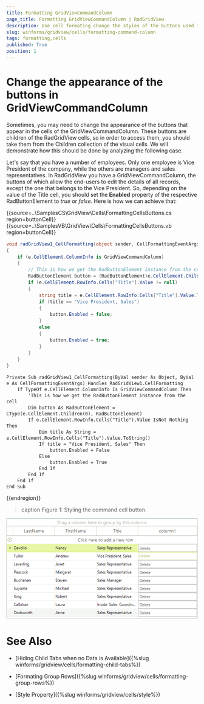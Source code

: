 ```yaml
---
title: Formatting GridViewCommandColumn
page_title: Formatting GridViewCommandColumn | RadGridView
description: Use cell formating change the styles of the buttons used in the GridViewCommandColumn.
slug: winforms/gridview/cells/formatting-command-column
tags: formatting,cells
published: True
position: 1
---
```

# Change the appearance of the buttons in GridViewCommandColumn  

Sometimes, you may need to change the appearance of the buttons that appear in the cells of the GridViewCommandColumn. These buttons are children of the RadGridView cells, so in order to access them, you should take them from the Children collection of the visual cells. We will demonstrate how this should be done by analyzing the following case.

Let's say that you have a number of employees. Only one employee is Vice President of the company, while the others are managers and sales representatives. In RadGridView you have a GridViewCommandColumn, the buttons of which allow the end-users to edit the details of all records, except the one that belongs to the Vice President. So, depending on the value of the Title cell, you should set the __Enabled__ property of the respective RadButtonElement to *true* or *false*. Here is how we can achieve that:

{{source=..\SamplesCS\GridView\Cells\FormattingCellsButtons.cs region=buttonCell}} 
{{source=..\SamplesVB\GridView\Cells\FormattingCellsButtons.vb region=buttonCell}} 

````C#
void radGridView1_CellFormatting(object sender, CellFormattingEventArgs e)
{
    if (e.CellElement.ColumnInfo is GridViewCommandColumn)
    {
        // This is how we get the RadButtonElement instance from the cell
        RadButtonElement button = (RadButtonElement)e.CellElement.Children[0];
        if (e.CellElement.RowInfo.Cells["Title"].Value != null)
        {
            string title = e.CellElement.RowInfo.Cells["Title"].Value.ToString();
            if (title == "Vice President, Sales")
            {
                button.Enabled = false;
            }
            else
            {
                button.Enabled = true;
            }
        }
    }
}

````
````VB.NET
Private Sub radGridView1_CellFormatting(ByVal sender As Object, ByVal e As CellFormattingEventArgs) Handles RadGridView1.CellFormatting
    If TypeOf e.CellElement.ColumnInfo Is GridViewCommandColumn Then
        'This is how we get the RadButtonElement instance from the cell
        Dim button As RadButtonElement = CType(e.CellElement.Children(0), RadButtonElement)
        If e.CellElement.RowInfo.Cells("Title").Value IsNot Nothing Then
            Dim title As String = e.CellElement.RowInfo.Cells("Title").Value.ToString()
            If title = "Vice President, Sales" Then
                button.Enabled = False
            Else
                button.Enabled = True
            End If
        End If
    End If
End Sub

````

{{endregion}} 

>caption Figure 1: Styling the command cell button. 

![gridview-cells-formatting-cells-command-cell 001](images/gridview-cells-formatting-cells-command-cell001.png)

# See Also

* [Hiding Child Tabs when no Data is Available]({%slug winforms/gridview/cells/formatting-child-tabs%})

* [Formating Group Rows]({%slug winforms/gridview/cells/formatting-group-rows%})

* [Style Property]({%slug winforms/gridview/cells/style%})

